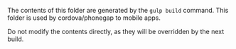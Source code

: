 The contents of this folder are generated by the `gulp build` command.
This folder is used by cordova/phonegap to mobile apps.

Do not modify the contents directly, as they will be overridden by the next build.
